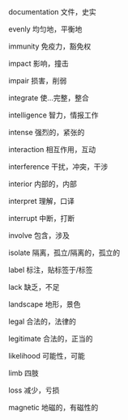 documentation  文件，史实

evenly         均匀地，平衡地

immunity       免疫力，豁免权

impact         影响，撞击

impair         损害，削弱

integrate      使…完整，整合

intelligence   智力，情报工作

intense        强烈的，紧张的

interaction    相互作用，互动

interference   干扰，冲突，干涉

interior       内部的，内部

interpret      理解，口译

interrupt      中断，打断

involve        包含，涉及

isolate        隔离，孤立/隔离的，孤立的

label          标注，贴标签于/标签

lack           缺乏，不足

landscape      地形，景色

legal          合法的，法律的

legitimate     合法的，正当的

likelihood     可能性，可能

limb           四肢

loss           减少，亏损

magnetic       地磁的，有磁性的

